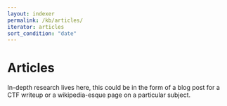 ```yaml
---
layout: indexer
permalink: /kb/articles/
iterator: articles
sort_condition: "date"
---
```

# Articles

In-depth research lives here, this could be in the form of a blog post for a CTF writeup or a wikipedia-esque page on a particular subject.